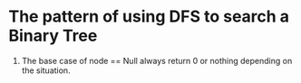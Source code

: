 # The pattern of using DFS to search a Binary Tree
1. The base case of node == Null always return 0 or nothing depending on the situation.